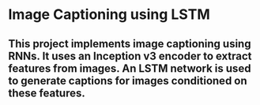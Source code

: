 # Image Captioning using LSTM
## This project implements image captioning using RNNs. It uses an Inception v3 encoder to extract features from images. An LSTM network is used to generate captions for images conditioned on these features.
